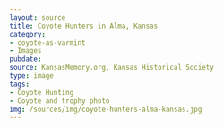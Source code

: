 ```yaml
---
layout: source
title: Coyote Hunters in Alma, Kansas
category:
- coyote-as-varmint
- Images
pubdate:
source: KansasMemory.org, Kansas Historical Society 
type: image
tags: 
- Coyote Hunting 
- Coyote and trophy photo
img: /sources/img/coyote-hunters-alma-kansas.jpg 
---
```

